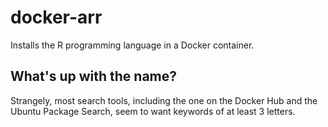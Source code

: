 # docker-arr
Installs the R programming language in a Docker container.

## What's up with the name?

Strangely, most search tools, including the one on the Docker Hub and the Ubuntu Package Search, seem to want keywords of at least 3 letters.
